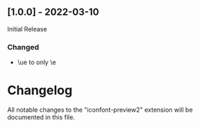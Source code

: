 ## [1.0.0] - 2022-03-10
Initial Release
### Changed
- \ue to only \e 

# Changelog
All notable changes to the "iconfont-preview2" extension will be documented in this file.